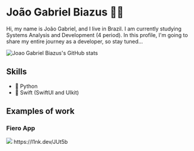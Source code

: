 # João Gabriel Biazus 🖖🏼
Hi, my name is João Gabriel, and I live in Brazil. I am currently studying Systems Analysis and Development (4 period). In this profile, I'm going to share my entire journey as a developer, so stay tuned...

![Joao Gabriel Biazus's GitHub stats](https://github-readme-stats.vercel.app/api?username=JoaoGabrielBiazus&show_icons=true&theme=deafult)

## Skills
* 🐍 Python
* 📱 Swift (SwiftUI and UIkit)


## Examples of work

### Fiero App
<img src="https://github.com/JoaoGabrielBiazus/JoaoGabrielBiazus/blob/main/Captura%20de%20Tela%202023-05-25%20às%2016.48.30.png">
https://l1nk.dev/JUt5b
